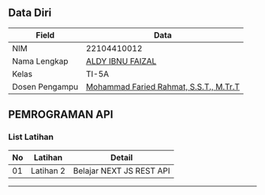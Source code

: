 ## Data Diri

| Field          | Data                                                                      |
| -------------- | ------------------------------------------------------------------------- |
| NIM            | 22104410012                                                               |
| Nama Lengkap   | [ALDY IBNU FAIZAL](https://github.com/Aldyfaisal80)                       |
| Kelas          | TI-5A                                                                     |
| Dosen Pengampu | [Mohammad Faried Rahmat, S.S.T., M.Tr.T](https://github.com/fariedrahmat) |

## PEMROGRAMAN API

### List Latihan

| No  | Latihan   | Detail                   |
| --- | --------- | ------------------------ |
| 01  | Latihan 2 | Belajar NEXT JS REST API |

---
